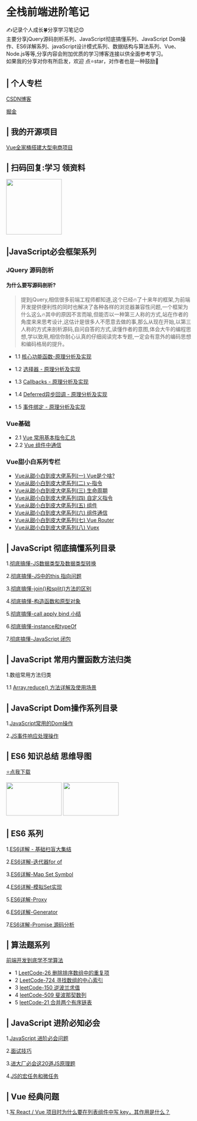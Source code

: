# 全栈前端进阶笔记
✍️记录个人成长🍀分享学习笔记😊<br>
主要分享jQuery源码剖析系列、JavaScript彻底搞懂系列、JavaScript Dom操作、ES6详解系列、javaScript设计模式系列、数据结构与算法系列、Vue、Node.js等等,分享内容会附加优质的学习博客连接以供全面参考学习。<br>
如果我的分享对你有所启发，欢迎 点⭐️star，对作者也是一种鼓励💪


## | 个人专栏
[CSDN博客](https://blog.csdn.net/zc639143029)

[掘金](https://juejin.im/user/5c4ebc72e51d4511dc7306ce/posts)

## | 我的开源项目
[Vue全家桶搭建大型电商项目](https://github.com/Geek-James/ddBuy)

## | 扫码回复:学习 领资料
<img width="150" height="150"  src = "https://github.com/Geek-James/Blog/blob/master/image/wechat.jpg?raw=true">

## |JavaScript必会框架系列
### JQuery 源码剖析
#### 为什么要写源码剖析?
> 提到jQuery,相信很多前端工程师都知道,这个已经🔥了十来年的框架,为前端开发提供便利性的同时也解决了各种各样的浏览器兼容性问题,一个框架为什么这么🔥其中的原因不言而喻,但能否以一种第三人称的方式,站在作者的角度来来思考设计,这估计是很多人不愿意去做的事,那么从现在开始,以第三人称的方式来剖析源码,自问自答的方式,读懂作者的意图,体会大牛的编程思想,学以致用,相信你耐心认真的仔细阅读完本专题,一定会有意外的编码思想和编码格局的提升。

- 1.1 [核心功能函数-原理分析及实现](https://github.com/zc639143029/Blog/issues/18)

- 1.2 [选择器 - 原理分析及实现](https://github.com/zc639143029/Blog/issues/19)

- 1.3 [Callbacks - 原理分析及实现](https://github.com/zc639143029/Blog/issues/20)

- 1.4 [Deferred异步回调 - 原理分析及实现](https://github.com/zc639143029/Blog/issues/21)

- 1.5 [事件绑定 - 原理分析及实现](https://github.com/zc639143029/Blog/issues/23) 

### Vue基础
- 2.1 [Vue 常用基本指令汇总](https://github.com/Geek-James/Blog/issues/26)
- 2.2 [Vue 组件中通信](https://github.com/Geek-James/Blog/issues/28)

### Vue甜小白系列专栏 
- [Vue从甜小白到皮大佬系列(一) Vue是个啥?](https://juejin.im/post/5d64f31ae51d4561db5e3a74)
- [Vue从甜小白到皮大佬系列(二) v-指令](https://juejin.im/post/5d652fb351882505a87a976b)
- [Vue从甜小白到皮大佬系列(三) 生命周期](https://juejin.im/post/5d6675716fb9a06b10273c1c)
- [Vue从甜小白到皮大佬系列(四) 自定义指令](https://juejin.im/post/5d673ad7f265da03934bf266)
- [Vue从甜小白到皮大佬系列(五) 组件](https://juejin.im/post/5d67eac7e51d453c12504e3a)
- [Vue从甜小白到皮大佬系列(六) 组件通信](https://juejin.im/post/5d699e2b6fb9a06ae3727746)
- [Vue从甜小白到皮大佬系列(七) Vue Router](https://juejin.im/post/5d6e6f366fb9a06b32609021)
- [Vue从甜小白到皮大佬系列(八) Vuex](https://juejin.im/post/5d6f5801f265da03da24b365)
    
## | JavaScript 彻底搞懂系列目录
 1.[彻底搞懂-JS数据类型及数据类型转换](https://github.com/zc639143029/Blog/issues/1)

 2.[彻底搞懂-JS中的this 指向问题](https://github.com/zc639143029/Blog/issues/2)

 3.[彻底搞懂-join()和split()方法的区别](https://github.com/zc639143029/Blog/issues/3)

 4.[彻底搞懂-构造函数和原型对象](https://github.com/zc639143029/Blog/issues/4)

 5.[彻底搞懂-call apply bind 小结](https://github.com/zc639143029/Blog/issues/5)

 6.[彻底搞懂-instance和typeOf](https://github.com/zc639143029/Blog/issues/6)

 7.[彻底搞懂-JavaScript 闭包](https://github.com/zc639143029/Blog/issues/11)
 
 ## | JavaScript 常用内置函数方法归类
 1.数组常用方法归类
 
 1.1 [Array.reduce() 方法详解及使用场景](https://github.com/Geek-James/Blog/issues/29)
 

## | JavaScript Dom操作系列目录
 1.[JavaScript常用的Dom操作](https://github.com/zc639143029/Blog/issues/9)

 2.[JS事件响应处理操作](https://github.com/zc639143029/Blog/issues/12)

 ## | ES6 知识总结 思维导图
 [⭐️点我下载](https://github.com/Geek-James/Blog/tree/master/XMind)

<img width="150" height="90" float="left" src="https://raw.githubusercontent.com/zc639143029/Blog/master/XMind/ES6%20%E7%9F%A5%E8%AF%86%E5%9B%BE%E8%B0%B1.png">
<img width="150" height="90" float="left" src="https://raw.githubusercontent.com/Geek-James/Blog/master/XMind/ES6%20%E7%9F%A5%E8%AF%86%E5%9B%BE%E8%B0%B1%2011-20.png">


## | ES6 系列
1.[ES6详解 - 基础扫盲大集结](https://github.com/Geek-James/Blog/issues/24)

2.[ES6详解-迭代器for of](https://github.com/zc639143029/Blog/issues/13)

3.[ES6详解-Map Set Symbol ](https://github.com/zc639143029/Blog/issues/14)

4.[ES6详解-模拟Set实现](https://github.com/Geek-James/Blog/issues/17)

5.[ES6详解-Proxy](https://github.com/zc639143029/Blog/issues/15)

6.[ES6详解-Generator](https://github.com/zc639143029/Blog/issues/16)

7.[ES6详解-Promise 源码分析](https://github.com/Geek-James/Blog/issues/31)

## | 算法题系列
[前端开发到底学不学算法](https://github.com/Geek-James/Blog/issues/34)
 - 1 [LeetCode-26 删除排序数组中的重复项](https://github.com/Geek-James/Blog/issues/30)
 - 2 [LeetCode-724 寻找数组的中心索引](https://github.com/Geek-James/Blog/issues/32)
 - 3 [leetCode-150 逆波兰求值](https://github.com/Geek-James/Blog/issues/33)
 - 4 [leetCode-509 斐波那契数列](https://github.com/Geek-James/Blog/issues/36)
 - 5 [leetCode-21 合并两个有序链表](https://github.com/Geek-James/Blog/issues/35)
 
 ## | JavaScript 进阶必知必会
1.[JavaScript 进阶必会问题](https://github.com/zc639143029/Blog/issues/22)

2.[面试技巧](https://github.com/Geek-James/Blog/tree/master/%E9%9D%A2%E8%AF%95%E7%9B%B8%E5%85%B3/%E9%9D%A2%E8%AF%95%E6%8A%80%E5%B7%A7)

3.[进大厂必会这20道JS原理题](https://github.com/zc639143029/Blog/issues/27)

4.[JS的宏任务和微任务](https://github.com/Geek-James/Blog/issues/37)

## | Vue 经典问题
1.[写 React / Vue 项目时为什么要在列表组件中写 key，其作用是什么？](https://github.com/Advanced-Frontend/Daily-Interview-Question/issues/1)

